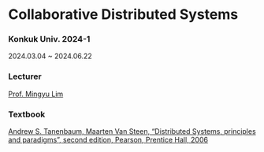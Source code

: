 # Collaborative Distributed Systems
### Konkuk Univ. 2024-1
2024.03.04 ~ 2024.06.22
### Lecturer
[Prof. Mingyu Lim  ](https://sites.google.com/site/kuccslab/members/mlim?authuser=0)
### Textbook  

[Andrew S. Tanenbaum,
Maarten Van Steen,
“Distributed Systems,
principles and paradigms”,
second edition, Pearson,
Prentice Hall, 2006  ](https://www.distributed-systems.net/index.php/books/ds2/)
